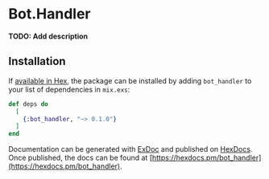 # Bot.Handler

**TODO: Add description**

## Installation

If [available in Hex](https://hex.pm/docs/publish), the package can be installed
by adding `bot_handler` to your list of dependencies in `mix.exs`:

```elixir
def deps do
  [
    {:bot_handler, "~> 0.1.0"}
  ]
end
```

Documentation can be generated with [ExDoc](https://github.com/elixir-lang/ex_doc)
and published on [HexDocs](https://hexdocs.pm). Once published, the docs can
be found at [https://hexdocs.pm/bot_handler](https://hexdocs.pm/bot_handler).


